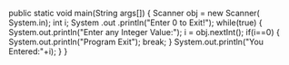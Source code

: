public static void main(String args[])
{
Scanner obj = new Scanner( System.in);
int i;
System .out .println("Enter 0 to Exit!");
while(true)
{
System.out.println("Enter any Integer Value:");
i = obj.nextInt();
if(i==0)
{
System.out.println("Program Exit");
break;
}
System.out.println("You Entered:"+i);
}
}

